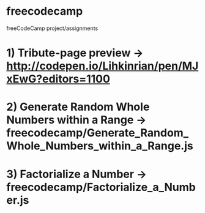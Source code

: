 # freecodecamp
freeCodeCamp project/assignments

# 1) Tribute-page preview -> http://codepen.io/Lihkinrian/pen/MJxEwG?editors=1100 
# 2) Generate Random Whole Numbers within a Range -> freecodecamp/Generate_Random_Whole_Numbers_within_a_Range.js
# 3) Factorialize a Number -> freecodecamp/Factorialize_a_Number.js
